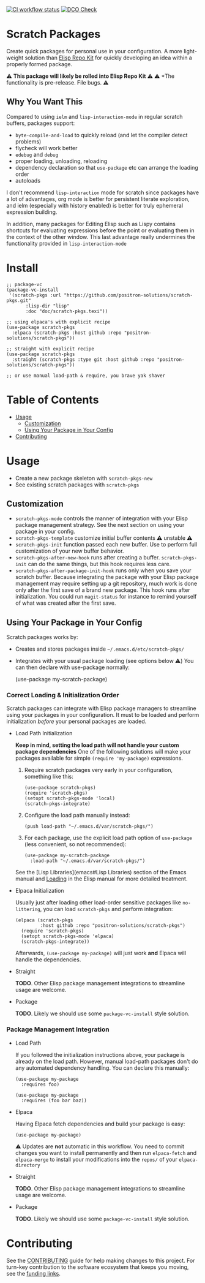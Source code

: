 <!-- !!!THIS FILE HAS BEEN GENERATED!!! Edit README.org -->

<!-- a href="https://melpa.org/#/erk"><img src="https://melpa.org/packages/erk-badge.svg" alt="melpa package"></a> <a href="https://stable.melpa.org/#/erk"><img src="https://stable.melpa.org/packages/erk-badge.svg" alt="melpa stable package"></a> -->
<a href="https://github.com/positron-solutions/scratch-pkgs/actions/?workflow=CI"><img src="https://github.com/positron-solutions/scratch-pkgs/actions/workflows/ci.yml/badge.svg" alt="CI workflow status"></a>
<a href="https://github.com/positron-solutions/scratch-pkgs/actions/?workflow=Developer+Certificate+of+Origin"><img src="https://github.com/positron-solutions/scratch-pkgs/actions/workflows/dco.yml/badge.svg" alt="DCO Check"></a>


# Scratch Packages

Create quick packages for personal use in your configuration.  A more
light-weight solution than [Elisp Repo Kit](https://github.com/positron-solutions/elisp-repo-kit) for quickly developing an idea within
a properly formed package.

⚠️ **This package will likely be rolled into Elisp Repo Kit** ⚠️
⚠️ \*The functionality is pre-release.  File bugs. ⚠️


## Why You Want This

Compared to using `ielm` and `lisp-interaction-mode` in regular scratch buffers,
packages support:

-   `byte-compile-and-load` to quickly reload (and let the compiler detect problems)
-   flycheck will work better
-   `edebug` and `debug`
-   proper loading, unloading, reloading
-   dependency declaration so that `use-package` etc can arrange the loading order
-   autoloads

I don't recommend `lisp-interaction` mode for scratch since packages have a lot of
advantages, org mode is better for persistent literate exploration, and ielm
(especially with history enabled) is better for truly ephemeral expression
building.

In addition, many packages for Editing Elisp such as Lispy contains shortcuts for evaluating expressions before the point or evaluating them in the context of the other window.  This last advantage really undermines the functionality provided in `lisp-interaction-mode`


# Install

    ;; package-vc
    (package-vc-install
     '(scratch-pkgs :url "https://github.com/positron-solutions/scratch-pkgs.git"
           :lisp-dir "lisp"
           :doc "doc/scratch-pkgs.texi"))
    
    ;; using elpaca's with explicit recipe
    (use-package scratch-pkgs
      :elpaca (scratch-pkgs :host github :repo "positron-solutions/scratch-pkgs"))
    
    ;; straight with explicit recipe
    (use-package scratch-pkgs
      :straight (scratch-pkgs :type git :host github :repo "positron-solutions/scratch-pkgs"))
    
    ;; or use manual load-path & require, you brave yak shaver


# Table of Contents

-   [Usage](#org6d2b36b)
    -   [Customization](#org7ef8536)
    -   [Using Your Package in Your Config](#org9c4b3fc)
-   [Contributing](#org64380e8)


# Usage

-   Create a new package skeleton with `scratch-pkgs-new`
-   See existing scratch packages with `scratch-pkgs`


## Customization

-   `scratch-pkgs-mode` controls the manner of integration with your Elisp package management strategy.  See the next section on using your package in your config.
-   `scratch-pkgs-template` customize initial buffer contents ⚠️ unstable ⚠️
-   `scratch-pkgs-init` function passed each new buffer.  Use to perform full customization of your new buffer behavior.
-   `scratch-pkgs-after-new-hook` runs after creating a buffer.  `scratch-pkgs-init` can do the same things, but this hook requires less care.
-   `scratch-pkgs-after-package-init-hook` runs only when you save your scratch buffer.  Because integrating the package with your Elisp package management may require setting up a git repository, much work is done only after the first save of a brand new package.  This hook runs after initialization.  You could run `magit-status` for instance to remind yourself of what was created after the first save.


## Using Your Package in Your Config

Scratch packages works by:

-   Creates and stores packages inside `~/.emacs.d/etc/scratch-pkgs/`
-   Integrates with your usual package loading (see options below ⚠️)  You can then declare with use-package normally:

    (use-package my-scratch-package)


### Correct Loading & Initialization Order

Scratch packages can integrate with Elisp package managers to streamline using your packages in your configuration.  It must to be loaded and perform initialization *before* your personal packages are loaded.

-   Load Path Initialization

    **Keep in mind, setting the load path will not handle your custom package dependencies**   One of the following solutions will make your packages available for simple `(require 'my-package)` expressions.
    
    1.  Require scratch packages very early in your configuration, something like this:
        
            (use-package scratch-pkgs)
            (require 'scratch-pkgs)
            (setopt scratch-pkgs-mode 'local)
            (scratch-pkgs-integrate)
    
    2.  Configure the load path manually instead:
        
            (push load-path "~/.emacs.d/var/scratch-pkgs/")
    3.  For each package, use the explicit load path option of `use-package`
        (less convenient, so not recommended):
        
            (use-package my-scratch-package
              :load-path "~/.emacs.d/var/scratch-pkgs/")
    
    See the [Lisp Libraries](emacs#Lisp Libraries) section of the Emacs manual and [Loading](elisp#Loading) in the Elisp
    manual for more detailed treatment.

-   Elpaca Initialization

    Usually just after loading other load-order sensitive packages like `no-littering`, you can load `scratch-pkgs` and perform integration:
    
        (elpaca (scratch-pkgs
                 :host github :repo "positron-solutions/scratch-pkgs")
          (require 'scratch-pkgs)
          (setopt scratch-pkgs-mode 'elpaca)
          (scratch-pkgs-integrate))
    
    Afterwards, `(use-package my-package)` will just work **and** Elpaca will handle the dependencies.

-   Straight

    **TODO**.  Other Elisp package management integrations to streamline usage are welcome.

-   Package

    **TODO**.  Likely we should use some `package-vc-install` style solution.


### Package Management Integration

-   Load Path

    If you followed the initialization instructions above, your package is already on the load path.  However, manual load-path packages don't do any automated dependency handling.  You can declare this manually:
    
        (use-package my-package
          :requires foo)
        
        (use-package my-package
          :requires (foo bar baz))

-   Elpaca

    Having Elpaca fetch dependencies and build your package is easy:
    
        (use-package my-package)
    
    ⚠️ Updates are **not** automatic in this workflow.  You need to commit changes you want to install permanently and then run `elpaca-fetch` and `elpaca-merge` to install your modifications into the `repos/` of your `elpaca-directory`

-   Straight

    **TODO**.  Other Elisp package management integrations to streamline usage are welcome.

-   Package

    **TODO**.  Likely we should use some `package-vc-install` style solution.


# Contributing

See the [CONTRIBUTING](./CONTRIBUTING.md) guide for help making changes to this project.  For
turn-key contribution to the software ecosystem that keeps you moving, see the
[funding links](https://github.com/sponsors/positron-solutions).

